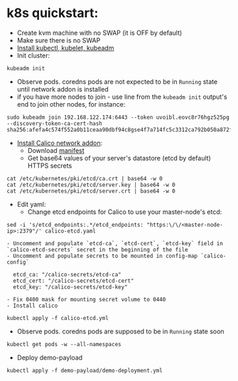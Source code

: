# k8s quickstart:

- Create kvm machine with no SWAP (it is OFF by default)
- Make sure there is no SWAP
- [Install kubectl, kubelet, kubeadm](https://kubernetes.io/docs/setup/production-environment/tools/kubeadm/install-kubeadm/)
- Init cluster:

```shell
kubeadm init
```

- Observe pods. coredns pods are not expected to be in `Running` state until network addon is installed
- if you have more nodes to join - use line from the `kubeadm init` output's end to join other nodes, for instance:

```shell
sudo kubeadm join 192.168.122.174:6443 --token uvoibl.eovc8r76hgz525pg     --discovery-token-ca-cert-hash sha256:afefa4c574f552a0b11ceaa90dbf94c8gse4f7a714fc5c3312ca792b050a872f
```

- [Install Calico network addon](https://docs.projectcalico.org/getting-started/kubernetes/self-managed-onprem/onpremises):
  - Download [manifest](https://docs.projectcalico.org/manifests/calico-etcd.yaml)
  - Get base64 values of your server's datastore (etcd by default) HTTPS secrets

```shell
cat /etc/kubernetes/pki/etcd/ca.crt | base64 -w 0
cat /etc/kubernetes/pki/etcd/server.key | base64 -w 0
cat /etc/kubernetes/pki/etcd/server.crt | base64 -w 0
```

  - Edit yaml:
    - Change etcd endpoints for Calico to use your master-node's etcd:

```shell
sed -i 's/etcd_endpoints:.*/etcd_endpoints: "https:\/\/<master-node-ip>:2379"/' calico-etcd.yaml
```

    - Uncomment and populate `etcd-ca`, `etcd-cert`, `etcd-key` field in `calico-etcd-secrets` secret in the beginning of the file
    - Uncomment and populate secrets to be mounted in config-map `calico-config`

```
  etcd_ca: "/calico-secrets/etcd-ca"
  etcd_cert: "/calico-secrets/etcd-cert"
  etcd_key: "/calico-secrets/etcd-key"
```

    - Fix 0400 mask for mounting secret volume to 0440
    - Install calico

```shell
kubectl apply -f calico-etcd.yml
```

- Observe pods. coredns pods are supposed to be in `Running` state soon

```shell
kubectl get pods -w --all-namespaces
```

- Deploy demo-payload

```shell
kubectl apply -f demo-payload/demo-deployment.yml
```
